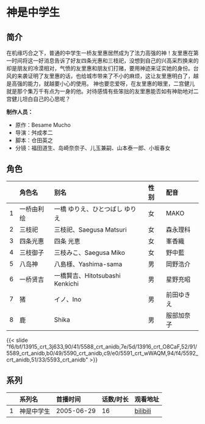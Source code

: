 # 神是中学生


## 简介

在机缘巧合之下，普通的中学生一桥友里惠居然成为了法力高强的神！友里惠在第一时间将这一好消息告诉了好友四条光惠和三枝祀，没想到自己的兴高采烈换来的却是朋友的冷漠相对，气愤的友里惠和朋友们打赌，要用神迹来证实她的身份。台风的来袭证明了友里惠的话，也给城市带来了不小的麻烦，这让友里惠明白了，越是高强的能力，就越要小心的使用。
神也要恋爱呀，在友里惠的眼里，二宫健儿就是那个集万千有点为一身的他。对待感情有些笨拙的友里惠能否如有神助地对二宫健儿坦白自己的心思呢？

**制作人员：**
- 原作：Besame Mucho
- 导演：舛成孝二
- 脚本：仓田英之
- 分镜：福田道生、岛崎奈奈子、儿玉兼嗣、山本泰一郎、小坂春女

## 角色

|     |   角色名   |   别名  | 性别 |  配音  |
|:--- |:------  |:----      |:---  |:--   |
| 1 | 一桥由利绘 | 一橋 ゆりえ、ひとつばし ゆりえ | 女 | MAKO |
| 2 | 三枝祀 | 三枝祀、Saegusa Matsuri | 女 | 森永理科 |
| 3 | 四条光惠 | 四条 光恵 | 女 | 峯香織 |
| 4 | 三枝御子 | 三枝みこ、Saegusa Miko | 女 | 野中藍 |
| 5 | 八岛神 | 八島様、Yashima-sama | 男 | 岡野浩介 |
| 6 | 一桥贤吉 | 一橋賢吉、Hitotsubashi Kenkichi | 男 | 星野充昭 |
| 7 | 猪 | イノ、Ino | 男 | 前田ゆきえ |
| 8 | 鹿 | Shika | 男 | 服部加奈子 |

{{< slide "f6/bf/13915_crt_3j633,90/41/5588_crt_anidb,7e/5d/13916_crt_O8CaF,52/91/5589_crt_anidb,b0/49/5590_crt_anidb,c9/e0/5591_crt_wWAQM,94/f4/5592_crt_anidb,51/33/5593_crt_anidb" >}}

## 系列

|     |   系列名   |   首播时间  | 话数/时长  | 观看地址 |
|:---  |:------    |:----      |:---       |:---  |
| 1 | 神是中学生 | 2005-06-29 | 16 | [bilibili](https://www.bilibili.com/bangumi/play/ss1858)  |



